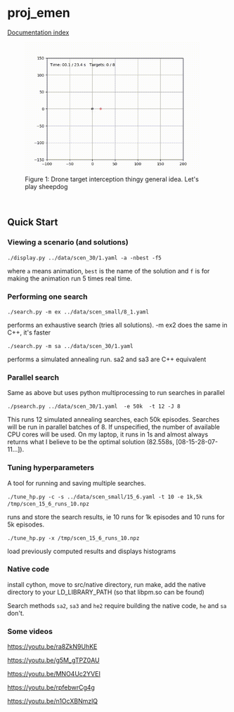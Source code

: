 # proj_emen

[Documentation index](https://poine.github.io/proj_emen/)

<figure class="cfigure">
	<img src="https://github.com/poine/proj_emen/blob/main/docs/images/anim_8_targets_fleeing.gif" alt="Interception examples." width="400">
	<figcaption>Figure 1: Drone target interception thingy general idea. Let's play sheepdog</figcaption>
</figure>
<br>

## Quick Start


### Viewing a scenario (and solutions)

```
./display.py ../data/scen_30/1.yaml -a -nbest -f5
```

where `a` means animation, `best` is the name of the solution and `f` is for making the animation run 5 times real time.


### Performing one search

```
./search.py -m ex ../data/scen_small/8_1.yaml
```
performs an exhaustive search (tries all solutions). -m ex2 does the same in C++, it's faster

```
./search.py -m sa ../data/scen_30/1.yaml
```
performs a simulated annealing run. sa2 and sa3 are C++ equivalent


### Parallel search

Same as above but uses python multiprocessing to run searches in parallel

```
./psearch.py ../data/scen_30/1.yaml  -e 50k  -t 12 -J 8
```

This runs 12 simulated annealing searches, each 50k episodes. 
Searches will be run in parallel batches of 8. If unspecified, the number of available CPU cores will be used. 
On my laptop, it runs in 1s and almost always returns what I believe to be the optimal solution (82.558s, [08-15-28-07-11...]).

### Tuning hyperparameters


A tool for running and saving multiple searches.

```
./tune_hp.py -c -s ../data/scen_small/15_6.yaml -t 10 -e 1k,5k /tmp/scen_15_6_runs_10.npz
```
runs and store the search results, ie 10 runs for 1k episodes and 10 runs for 5k episodes. 


```
./tune_hp.py -x /tmp/scen_15_6_runs_10.npz
```
load previously computed results and displays histograms



### Native code

install cython, move to src/native directory, run make, add the native directory to your LD_LIBRARY_PATH (so that libpm.so can be found)

Search methods `sa2`, `sa3` and `he2` require building the native code,  `he` and `sa` don't.


### Some videos

https://youtu.be/ra8ZkN9UhKE

https://youtu.be/g5M_gTPZ0AU

https://youtu.be/MNO4Uc2YVEI

https://youtu.be/rpfebwrCg4g

https://youtu.be/n1OcXBNmzlQ



